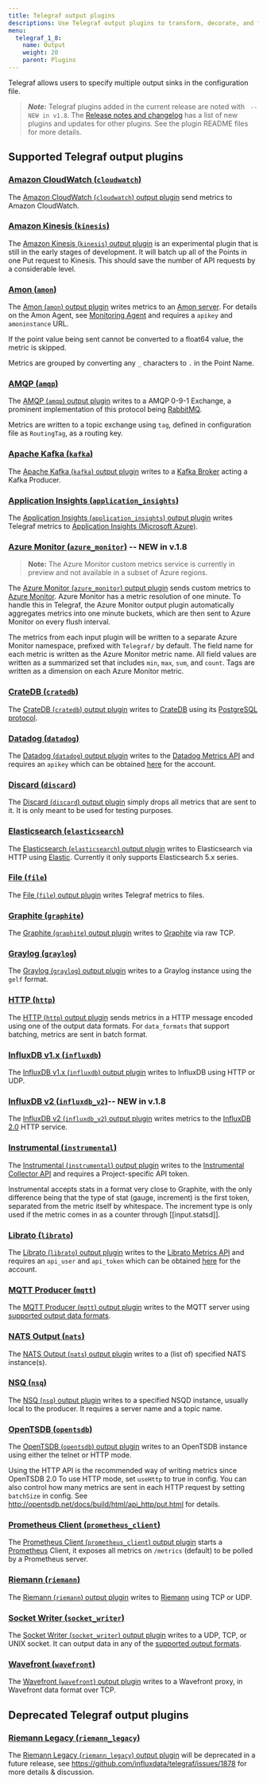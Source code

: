 ```yaml
---
title: Telegraf output plugins
descriptions: Use Telegraf output plugins to transform, decorate, and filter metrics. Supported output plugins include Datadog, Elasticsearch, Graphite, InfluxDB, Kafka, MQTT, Prometheus Client, Riemann, and Wavefront.
menu:
  telegraf_1_8:
    name: Output
    weight: 20
    parent: Plugins
---
```


Telegraf allows users to specify multiple output sinks in the configuration file.

> ***Note:*** Telegraf plugins added in the current release are noted with ` -- NEW in v1.8`.
>The [Release notes and changelog](/telegraf/v1.8/about_the_project/release-notes-changelog) has a list of new plugins and updates for other plugins. See the plugin README files for more details.

## Supported Telegraf output plugins

### [Amazon CloudWatch (`cloudwatch`)](https://github.com/influxdata/telegraf/blob/release-1.8/plugins/outputs/cloudwatch/README.md)

The [Amazon CloudWatch (`cloudwatch`) output plugin](https://github.com/influxdata/telegraf/blob/release-1.8/plugins/outputs/cloudwatch/README.md) send metrics to Amazon CloudWatch.

### [Amazon Kinesis (`kinesis`)](https://github.com/influxdata/telegraf/blob/release-1.8/plugins/outputs/kinesis/README.md)

The [Amazon Kinesis (`kinesis`) output plugin](https://github.com/influxdata/telegraf/blob/release-1.8/plugins/outputs/kinesis/README.md) is an experimental plugin that is still in the early stages of development. It will batch up all of the Points in one Put request to Kinesis. This should save the number of API requests by a considerable level.

### [Amon (`amon`)](https://github.com/influxdata/telegraf/blob/release-1.8/plugins/outputs/amon/README.md)

The [Amon (`amon`) output plugin](https://github.com/influxdata/telegraf/blob/release-1.8/plugins/outputs/amon/README.md) writes metrics to an  [Amon server](https://github.com/amonapp/amon). For details on the Amon Agent, see [Monitoring Agent](https://docs.amon.cx/agent/) and requires a `apikey` and `amoninstance` URL.

If the point value being sent cannot be converted to a float64 value, the metric is skipped.

Metrics are grouped by converting any `_` characters to `.` in the Point Name.

### [AMQP (`amqp`)](https://github.com/influxdata/telegraf/blob/release-1.8/plugins/outputs/amqp/README.md)

The [AMQP (`amqp`) output plugin](https://github.com/influxdata/telegraf/blob/release-1.8/plugins/outputs/amqp/README.md) writes to a AMQP 0-9-1 Exchange, a prominent implementation of this protocol being [RabbitMQ](https://www.rabbitmq.com/).

Metrics are written to a topic exchange using `tag`, defined in configuration file as `RoutingTag`, as a routing key.

### [Apache Kafka (`kafka`)](https://github.com/influxdata/telegraf/blob/release-1.8/plugins/outputs/kafka/README.md)

The [Apache Kafka (`kafka`) output plugin](https://github.com/influxdata/telegraf/blob/release-1.8/plugins/outputs/kafka/README.md) writes to a [Kafka Broker](http://kafka.apache.org/07/quickstart.html) acting a Kafka Producer.

### [Application Insights (`application_insights`)](https://github.com/influxdata/telegraf/blob/release-1.8/plugins/outputs/application_insights/README.md)

The [Application Insights (`application_insights`) output plugin](https://github.com/influxdata/telegraf/blob/release-1.8/plugins/outputs/application_insights/README.md) writes Telegraf metrics to [Application Insights (Microsoft Azure)](https://azure.microsoft.com/en-us/services/application-insights/).

### [Azure Monitor (`azure_monitor`)](https://github.com/influxdata/telegraf/blob/release-1.8/plugins/outputs/azure_monitor/README.md) -- NEW in v.1.8

>**Note:** The Azure Monitor custom metrics service is currently in preview and not available in a subset of Azure regions.

The [Azure Monitor (`azure_monitor`) output plugin](https://github.com/influxdata/telegraf/blob/release-1.8/plugins/outputs/azure_monitor/README.md) sends custom metrics to [Azure Monitor](https://azure.microsoft.com/en-us/services/monitor/). Azure Monitor has a metric resolution of one minute. To handle this in Telegraf, the Azure Monitor output plugin automatically aggregates metrics into one minute buckets, which are then sent to Azure Monitor on every flush interval.

The metrics from each input plugin will be written to a separate Azure Monitor namespace, prefixed with `Telegraf/` by default. The field name for each metric is written as the Azure Monitor metric name. All field values are written as a summarized set that includes `min`, `max`, `sum`, and `count`. Tags are written as a dimension on each Azure Monitor metric.

### [CrateDB (`cratedb`)](https://github.com/influxdata/telegraf/blob/release-1.8/plugins/outputs/cratedb/README.md)

The [CrateDB (`cratedb`) output plugin](https://github.com/influxdata/telegraf/blob/release-1.8/plugins/outputs/cratedb/README.md) writes to [CrateDB](https://crate.io/) using its [PostgreSQL protocol](https://crate.io/docs/crate/reference/protocols/postgres.html).

### [Datadog (`datadog`)](https://github.com/influxdata/telegraf/blob/release-1.8/plugins/outputs/datadog/README.md)

The [Datadog (`datadog`) output plugin](https://github.com/influxdata/telegraf/blob/release-1.8/plugins/outputs/datadog/README.md) writes to the [Datadog Metrics API](http://docs.datadoghq.com/api/#metrics) and requires an `apikey` which can be obtained [here](https://app.datadoghq.com/account/settings#api) for the account.

### [Discard (`discard`)](https://github.com/influxdata/telegraf/blob/release-1.8/plugins/outputs/discard/README.md)

The [Discard (`discard`) output plugin](https://github.com/influxdata/telegraf/blob/release-1.8/plugins/outputs/discard/README.md) simply drops all metrics that are sent to it. It is only meant to be used for testing purposes.

### [Elasticsearch (`elasticsearch`)](https://github.com/influxdata/telegraf/blob/release-1.8/plugins/outputs/elasticsearch/README.md)

The [Elasticsearch (`elasticsearch`) output plugin](https://github.com/influxdata/telegraf/blob/release-1.8/plugins/outputs/elasticsearch/README.md) writes to Elasticsearch via HTTP using [Elastic](http://olivere.github.io/elastic/). Currently it only supports Elasticsearch 5.x series.

### [File (`file`)](https://github.com/influxdata/telegraf/blob/release-1.8/plugins/outputs/file/README.md)

The [File (`file`) output plugin](https://github.com/influxdata/telegraf/blob/release-1.8/plugins/outputs/file/README.md) writes Telegraf metrics to files.

### [Graphite (`graphite`)](https://github.com/influxdata/telegraf/blob/release-1.8/plugins/outputs/graphite/README.md)

The [Graphite (`graphite`) output plugin](https://github.com/influxdata/telegraf/blob/release-1.8/plugins/outputs/graphite/README.md) writes to [Graphite](http://graphite.readthedocs.org/en/latest/index.html) via raw TCP.

### [Graylog (`graylog`)](https://github.com/influxdata/telegraf/blob/release-1.8/plugins/outputs/graylog/README.md)

The  [Graylog (`graylog`) output plugin](https://github.com/influxdata/telegraf/blob/release-1.8/plugins/outputs/graylog/README.md) writes to a Graylog instance using the `gelf` format.

### [HTTP (`http`)](https://github.com/influxdata/telegraf/blob/release-1.8/plugins/outputs/http/README.md)

The [HTTP (`http`) output plugin](https://github.com/influxdata/telegraf/blob/release-1.8/plugins/outputs/http/README.md) sends metrics in a HTTP message encoded using one of the output data formats. For `data_formats` that support batching, metrics are sent in batch format.

### [InfluxDB v1.x (`influxdb`)](https://github.com/influxdata/telegraf/blob/release-1.8/plugins/outputs/influxdb/README.md)

The [InfluxDB v1.x (`influxdb`) output plugin](https://github.com/influxdata/telegraf/blob/release-1.8/plugins/outputs/influxdb/README.md) writes to InfluxDB using HTTP or UDP.

### [InfluxDB v2 (`influxdb_v2`)](https://github.com/influxdata/telegraf/blob/release-1.8/plugins/outputs/influxdb_v2/README.md)-- NEW in v.1.8

The [InfluxDB v2 (`influxdb_v2`) output plugin](https://github.com/influxdata/telegraf/blob/release-1.8/plugins/outputs/influxdb_v2/README.md) writes metrics to the [InfluxDB 2.0](https://github.com/influxdata/platform) HTTP service.

### [Instrumental (`instrumental`)](https://github.com/influxdata/telegraf/blob/release-1.8/plugins/outputs/instrumental/README.md)

The [Instrumental (`instrumental`) output plugin](https://github.com/influxdata/telegraf/blob/release-1.8/plugins/outputs/instrumental/README.md) writes to the [Instrumental Collector API](https://instrumentalapp.com/docs/tcp-collector) and requires a Project-specific API token.

Instrumental accepts stats in a format very close to Graphite, with the only difference being that the type of stat (gauge, increment) is the first token, separated from the metric itself by whitespace. The increment type is only used if the metric comes in as a counter through [[input.statsd]].

### [Librato (`librato`)](https://github.com/influxdata/telegraf/blob/release-1.8/plugins/outputs/librato/README.md)

The [Librato (`librato`) output plugin](https://github.com/influxdata/telegraf/blob/release-1.8/plugins/outputs/librato/README.md) writes to the [Librato Metrics API](http://dev.librato.com/v1/metrics#metrics) and requires an `api_user` and `api_token` which can be obtained [here](https://metrics.librato.com/account/api_tokens) for the account.

### [MQTT Producer  (`mqtt`)](https://github.com/influxdata/telegraf/blob/release-1.8/plugins/outputs/mqtt/README.md)

The [MQTT Producer (`mqtt`) output plugin](https://github.com/influxdata/telegraf/blob/release-1.8/plugins/outputs/mqtt/README.md) writes to the MQTT server using [supported output data formats](/telegraf/v1.8/data_formats/output/).

### [NATS Output (`nats`)](https://github.com/influxdata/telegraf/blob/release-1.8/plugins/outputs/nats/README.md)

The [NATS Output (`nats`) output plugin](https://github.com/influxdata/telegraf/blob/release-1.8/plugins/outputs/nats/README.md) writes to a (list of) specified NATS instance(s).

### [NSQ (`nsq`)](https://github.com/influxdata/telegraf/blob/release-1.8/plugins/outputs/nsq/README.md)

The [NSQ (`nsq`) output plugin](https://github.com/influxdata/telegraf/blob/release-1.8/plugins/outputs/nsq/README.md) writes to a specified NSQD instance, usually local to the producer. It requires a server name and a topic name.

### [OpenTSDB (`opentsdb`)](https://github.com/influxdata/telegraf/blob/release-1.8/plugins/outputs/opentsdb/README.md)

The [OpenTSDB (`opentsdb`) output plugin](https://github.com/influxdata/telegraf/blob/release-1.8/plugins/outputs/opentsdb/README.md) writes to an OpenTSDB instance using either the telnet or HTTP mode.

Using the HTTP API is the recommended way of writing metrics since OpenTSDB 2.0 To use HTTP mode, set `useHttp` to true in config. You can also control how many metrics are sent in each HTTP request by setting `batchSize` in config. See http://opentsdb.net/docs/build/html/api_http/put.html for details.

### [Prometheus Client (`prometheus_client`)](https://github.com/influxdata/telegraf/blob/release-1.8/plugins/outputs/prometheus_client/README.md)

The [Prometheus Client (`prometheus_client`) output plugin](https://github.com/influxdata/telegraf/blob/release-1.8/plugins/outputs/prometheus_client/README.md) starts a [Prometheus](https://prometheus.io/) Client, it exposes all metrics on `/metrics` (default) to be polled by a Prometheus server.

### [Riemann (`riemann`)](https://github.com/influxdata/telegraf/blob/release-1.8/plugins/outputs/riemann/README.md)

The [Riemann (`riemann`) output plugin](https://github.com/influxdata/telegraf/blob/release-1.8/plugins/outputs/riemann/README.md) writes to [Riemann](http://riemann.io/) using TCP or UDP.

### [Socket Writer (`socket_writer`)](https://github.com/influxdata/telegraf/blob/release-1.8/plugins/outputs/socket_writer/README.md)

The [Socket Writer (`socket_writer`) output plugin](https://github.com/influxdata/telegraf/blob/release-1.8/plugins/outputs/socket_writer/README.md) writes to a UDP, TCP, or UNIX socket. It can output data in any of the [supported output formats](https://github.com/influxdata/telegraf/blob/master/docs/DATA_FORMATS_OUTPUT.md).

### [Wavefront (`wavefront`)](https://github.com/influxdata/telegraf/blob/release-1.8/plugins/outputs/wavefront/README.md)

The [Wavefront (`wavefront`) output plugin](https://github.com/influxdata/telegraf/blob/release-1.8/plugins/outputs/wavefront/README.md) writes to a Wavefront proxy, in Wavefront data format over TCP.

## Deprecated Telegraf output plugins

### [Riemann Legacy (`riemann_legacy`)](https://github.com/influxdata/telegraf/tree/release-1.8/plugins/outputs/riemann_legacy)

The [Riemann Legacy (`riemann_legacy`) output plugin](https://github.com/influxdata/telegraf/tree/release-1.8/plugins/outputs/riemann_legacy) will be deprecated in a future release, see https://github.com/influxdata/telegraf/issues/1878 for more details & discussion.
